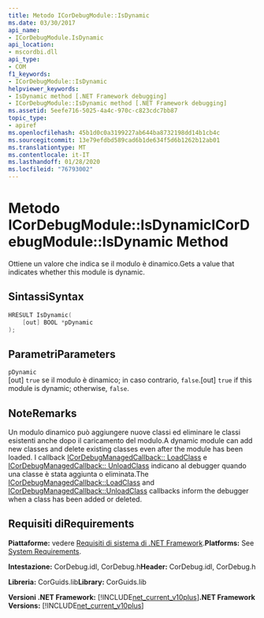 ```yaml
---
title: Metodo ICorDebugModule::IsDynamic
ms.date: 03/30/2017
api_name:
- ICorDebugModule.IsDynamic
api_location:
- mscordbi.dll
api_type:
- COM
f1_keywords:
- ICorDebugModule::IsDynamic
helpviewer_keywords:
- IsDynamic method [.NET Framework debugging]
- ICorDebugModule::IsDynamic method [.NET Framework debugging]
ms.assetid: 5eefe716-5025-4a4c-970c-c823cdc7bb87
topic_type:
- apiref
ms.openlocfilehash: 45b1d0c0a3199227ab644ba8732198dd14b1cb4c
ms.sourcegitcommit: 13e79efdbd589cad6b1de634f5d6b1262b12ab01
ms.translationtype: MT
ms.contentlocale: it-IT
ms.lasthandoff: 01/28/2020
ms.locfileid: "76793002"
---
```

# <a name="icordebugmoduleisdynamic-method"></a><span data-ttu-id="e7bc3-102">Metodo ICorDebugModule::IsDynamic</span><span class="sxs-lookup"><span data-stu-id="e7bc3-102">ICorDebugModule::IsDynamic Method</span></span>
<span data-ttu-id="e7bc3-103">Ottiene un valore che indica se il modulo è dinamico.</span><span class="sxs-lookup"><span data-stu-id="e7bc3-103">Gets a value that indicates whether this module is dynamic.</span></span>  
  
## <a name="syntax"></a><span data-ttu-id="e7bc3-104">Sintassi</span><span class="sxs-lookup"><span data-stu-id="e7bc3-104">Syntax</span></span>  
  
```cpp  
HRESULT IsDynamic(  
    [out] BOOL *pDynamic  
);  
```  
  
## <a name="parameters"></a><span data-ttu-id="e7bc3-105">Parametri</span><span class="sxs-lookup"><span data-stu-id="e7bc3-105">Parameters</span></span>  
 `pDynamic`  
 <span data-ttu-id="e7bc3-106">[out] `true` se il modulo è dinamico; in caso contrario, `false`.</span><span class="sxs-lookup"><span data-stu-id="e7bc3-106">[out] `true` if this module is dynamic; otherwise, `false`.</span></span>  
  
## <a name="remarks"></a><span data-ttu-id="e7bc3-107">Note</span><span class="sxs-lookup"><span data-stu-id="e7bc3-107">Remarks</span></span>  
 <span data-ttu-id="e7bc3-108">Un modulo dinamico può aggiungere nuove classi ed eliminare le classi esistenti anche dopo il caricamento del modulo.</span><span class="sxs-lookup"><span data-stu-id="e7bc3-108">A dynamic module can add new classes and delete existing classes even after the module has been loaded.</span></span> <span data-ttu-id="e7bc3-109">I callback [ICorDebugManagedCallback:: LoadClass](icordebugmanagedcallback-loadclass-method.md) e [ICorDebugManagedCallback:: UnloadClass](icordebugmanagedcallback-unloadclass-method.md) indicano al debugger quando una classe è stata aggiunta o eliminata.</span><span class="sxs-lookup"><span data-stu-id="e7bc3-109">The [ICorDebugManagedCallback::LoadClass](icordebugmanagedcallback-loadclass-method.md) and [ICorDebugManagedCallback::UnloadClass](icordebugmanagedcallback-unloadclass-method.md) callbacks inform the debugger when a class has been added or deleted.</span></span>  
  
## <a name="requirements"></a><span data-ttu-id="e7bc3-110">Requisiti di</span><span class="sxs-lookup"><span data-stu-id="e7bc3-110">Requirements</span></span>  
 <span data-ttu-id="e7bc3-111">**Piattaforme:** vedere [Requisiti di sistema di .NET Framework](../../../../docs/framework/get-started/system-requirements.md).</span><span class="sxs-lookup"><span data-stu-id="e7bc3-111">**Platforms:** See [System Requirements](../../../../docs/framework/get-started/system-requirements.md).</span></span>  
  
 <span data-ttu-id="e7bc3-112">**Intestazione:** CorDebug.idl, CorDebug.h</span><span class="sxs-lookup"><span data-stu-id="e7bc3-112">**Header:** CorDebug.idl, CorDebug.h</span></span>  
  
 <span data-ttu-id="e7bc3-113">**Libreria:** CorGuids.lib</span><span class="sxs-lookup"><span data-stu-id="e7bc3-113">**Library:** CorGuids.lib</span></span>  
  
 <span data-ttu-id="e7bc3-114">**Versioni .NET Framework:** [!INCLUDE[net_current_v10plus](../../../../includes/net-current-v10plus-md.md)]</span><span class="sxs-lookup"><span data-stu-id="e7bc3-114">**.NET Framework Versions:** [!INCLUDE[net_current_v10plus](../../../../includes/net-current-v10plus-md.md)]</span></span>
